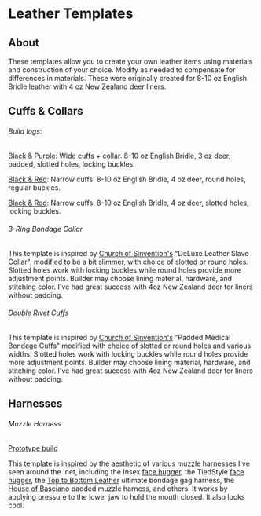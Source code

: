 # Leather Templates
## About
These templates allow you to create your own leather items using materials and construction of your choice. Modify as needed to compensate for differences in materials. These were originally created for 8-10 oz English Bridle leather with 4 oz New Zealand deer liners.

## Cuffs & Collars

###### Build logs:
[Black & Purple](https://imgur.com/a/9kPTv): Wide cuffs + collar. 8-10 oz English Bridle, 3 oz deer, padded, slotted holes, locking buckles.

[Black & Red](https://imgur.com/a/EMgpw): Narrow cuffs. 8-10 oz English Bridle, 4 oz deer, round holes, regular buckles.

[Black & Red](https://imgur.com/a/nU4Y8Vs): Narrow cuffs. 8-10 oz English Bridle, 4 oz deer, slotted holes, locking buckles.

###### 3-Ring Bondage Collar
This template is inspired by [Church of Sinvention's](https://www.churchofsinvention.com/) "DeLuxe Leather Slave Collar", modified to be a bit slimmer, with choice of slotted or round holes. Slotted holes work with locking buckles while round holes provide more adjustment points. Builder may choose lining material, hardware, and stitching color. I've had great success with 4oz New Zealand deer for liners without padding.

###### Double Rivet Cuffs
This template is inspired by [Church of Sinvention's](https://www.churchofsinvention.com/) "Padded Medical Bondage Cuffs" modified with choice of slotted or round holes and various widths. Slotted holes work with locking buckles while round holes provide more adjustment points. Builder may choose lining material, hardware, and stitching color. I've had great success with 4oz New Zealand deer for liners without padding.

## Harnesses

###### Muzzle Harness

[Prototype build](https://imgur.com/a/epwkF)

This template is inspired by the aesthetic of various muzzle harnesses I've seen around the 'net, including the Insex [face hugger](http://promo.insex.com/museum/images/face_hugger.jpg), the TiedStyle [face hugger](https://www.deviantart.com/tiedstyle/art/FaceHugger-771251797), the [Top to Bottom Leather](https://www.top-to-bottom-leathers.co.uk/Bondage-Equipment/Bondage-Gags/Ultimate-Bondage-Gag-Harness.htm) ultimate bondage gag harness, the [House of Basciano](https://www.etsy.com/shop/HouseofBasciano) padded muzzle harness, and others. It works by applying pressure to the lower jaw to hold the mouth closed. It also looks cool.
